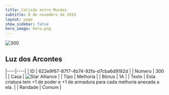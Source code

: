 ```yaml
---
title: Colisão entre Mundos
subtitle: 8 de novembro de 2019
layout: page
show_sidebar: false
hero_image: hero.png
---
```


![300](https://cdn.keyforgegame.com/media/card_front/pt/452_300_V6J3C392GXV_pt.png)

## Luz dos Arcontes

|----|----|
| ID | 622e9f67-87f7-4b74-92fa-d7cba6d9182d |
| Número | 300 |
| Casa | ![Star Alliance](https://archonarcana.com/images/thumb/7/7d/Star_Alliance.png/22px-Star_Alliance.png "Aliança Estelar") |
| Tipo | Melhoria |
| Bônus | 1A |
| Texto | Esta criatura tem +1 de poder e +1 de armadura para cada melhoria anexada a ela. |
| Raridade | Comum |
